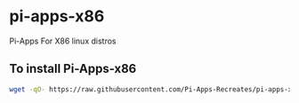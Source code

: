# pi-apps-x86

Pi-Apps For X86 linux distros

## To install Pi-Apps-x86
```bash
wget -qO- https://raw.githubusercontent.com/Pi-Apps-Recreates/pi-apps-x86/master/install | bash
```
